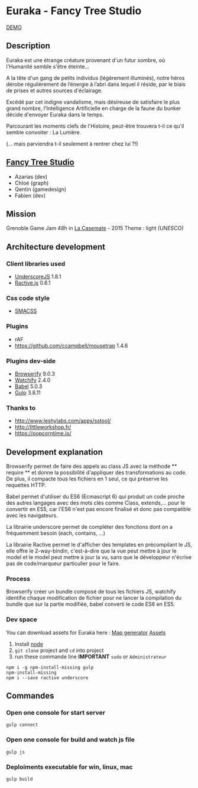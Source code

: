 # Euraka - Fancy Tree Studio

[DEMO](http://www.thegamehasbegun.com/euraka/index.html)

## Description

Euraka est une étrange créature provenant d'un futur sombre, où l'Humanité semble s'être éteinte...

A la tête d'un gang de petits individus (légèrement illuminés), notre héros dérobe régulièrement de l’énergie à l’abri dans lequel il réside, par le biais de prises et autres sources d'éclairage.

Excédé par cet indigne vandalisme, mais désireuse de satisfaire le plus grand nombre, l'Intelligence Artificielle en charge de la faune du bunker décide d'envoyer Euraka dans le temps.

Parcourant les moments clefs de l'Histoire, peut-être trouvera t-il ce qu'il semble convoiter : La Lumière.

(… mais parviendra t-il seulement à rentrer chez lui ?!)

## [Fancy Tree Studio](http://www.thegamehasbegun.com/)
* Azarias (dev)
* Chloé (graph)
* Qentin (gamedesign)
* Fabien (dev)

## Mission
Grenoble Game Jam 48h in [La Casemate](http://lacasemate.fr/) - 2015
Theme : light *(UNESCO)*


## Architecture development

### Client libraries used

* [UnderscoreJS](http://underscorejs.org/) 1.8.1
* [Ractive.js](http://www.ractivejs.org/) 0.6.1

### Css code style

* [SMACSS](https://smacss.com/)

### Plugins

* rAF
* https://github.com/ccampbell/mousetrap 1.4.6

### Plugins dev-side

* [Browserify](https://github.com/substack/node-browserify) 9.0.3
* [Watchify](https://github.com/substack/watchify) 2.4.0
* [Babel](https://github.com/babel/babel) 5.0.3
* [Gulp](https://github.com/gulpjs/gulp) 3.8.11

### Thanks to

* http://www.leshylabs.com/apps/sstool/
* http://littleworkshop.fr/
* https://popcorntime.io/

## Development explanation
Browserify permet de faire des appels au class JS avec la méthode ** require ** et donne la possibilité d'appliquer des transformations au code.
De plus, il compacte tous les fichiers en 1 seul, ce qui préserve les requettes HTTP.

Babel permet d'utiliser du ES6 (Ecmascript 6) qui produit un code proche des autres langages avec des mots clés comme Class, extends,... pour le convertir en ES5, car l'ES6 n'est pas encore finalisé et donc pas compatible avec les navigateurs.

La librairie underscore permet de compléter des fonctions dont on a fréquemment besoin (each, contains, ...)

La librairie Ractive permet le d'afficher des templates en précompilant le JS, elle offre le 2-way-bindin, c'est-à-dire que la vue peut mettre à jour le model et le model peut mettre à jour la vu, sans que le développeur n'écrive pas de code/marqueur particulier pour le faire.

### Process

Browserify créer un bundle composé de tous les fichiers JS, watchify identifie chaque modification de fichier pour ne lancer la compilation du bundle que sur la partie modifiée, babel converti le code ES6 en ES5.


### Dev space

You can download assets for Euraka here :
[Map generator](http://www.thegamehasbegun.com/download/euraka-map.zip/assets/download/euraka-map.zip)
[Assets](http://www.thegamehasbegun.com/download/euraka-assets.zip/assets/download/euraka-assets.zip)

1. Install [node](https://nodejs.org/)
1. `git clone` project and `cd` into project
1. run these commande line **IMPORTANT** `sudo` or `Administrateur`
```
npm i -g npm-install-missing gulp
npm-install-missing
npm i --save ractive underscore
```

## Commandes
### Open one console for start server
```
gulp connect
```
### Open one console for build and watch js file
```
gulp js
```


### Deploiments **executable for win, linux, mac**
```
gulp build
```